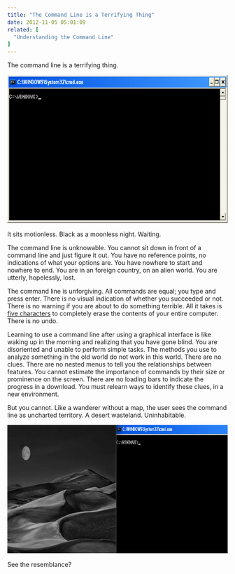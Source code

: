 ```yaml
---
title: "The Command Line is a Terrifying Thing"
date: 2012-11-05 05:01:09
related: [
  "Understanding the Command Line"
]
---
```


The command line is a terrifying thing.

<p style="text-align: center;">
  <img alt="" src="/assets/images/cmdprompt.gif" style="width: 669px; height: 338px;" />
</p>

It sits motionless. Black as a moonless night. Waiting.

The command line is unknowable. You cannot sit down in front of a command line and just figure it out. You have no reference points, no indications of what your options are. You have nowhere to start and nowhere to end. You are in an foreign country, on an alien world. You are utterly, hopelessly, lost.

The command line is unforgiving. All commands are equal; you type and press enter. There is no visual indication of whether you succeeded or not. There is no warning if you are about to do something terrible. All it takes is <a href="http://www.veen.com/jeff/archives/000899.html" target="_blank" title="Terrified yet?">five characters</a> to completely erase the contents of your entire computer. There is no undo.

Learning to use a command line after using a graphical interface is like waking up in the morning and realizing that you have gone blind. You are disoriented and unable to perform simple tasks. The methods you use to analyze something in the old world do not work in this world. There are no clues. There are no nested menus to tell you the relationships between features. You cannot estimate the importance of commands by their size or prominence on the screen. There are no loading bars to indicate the progress in a download. You must relearn ways to identify these clues, in a new environment.

But you cannot. Like a wanderer without a map, the user sees the command line as uncharted territory. A desert wasteland. Uninhabitable.

<img alt="" src="/assets/images/Screen%20Shot%202012-11-06%20at%2011.49.02%20PM.png" style="width: 800px; height: 293px;" />

See the resemblance?
